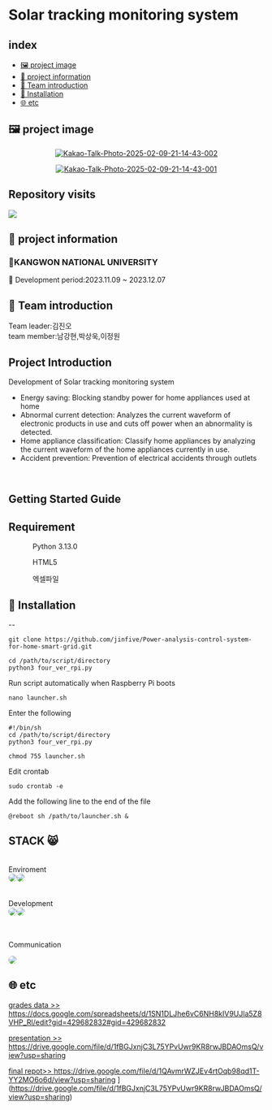 # Solar tracking monitoring system

## index

- [🖼️ project image](#-project-image)
- [📌 project information](#-project-information)
- [👥 Team introduction](#-Team-introduction)
- [🚀 Installation](#-Installation)
- [🌐 etc](#-etc)

## 🖼️ project image
<div align="center">
  <a href="https://ibb.co/4gs1mHzc"><img src="https://i.ibb.co/LhQNk3mM/Kakao-Talk-Photo-2025-02-09-21-14-43-002.jpg" alt="Kakao-Talk-Photo-2025-02-09-21-14-43-002" border="0"></a>
  
  <a href="https://ibb.co/tTY48YX0"><img src="https://i.ibb.co/Pv1Nw1Q2/Kakao-Talk-Photo-2025-02-09-21-14-43-001.jpg" alt="Kakao-Talk-Photo-2025-02-09-21-14-43-001" border="0"></a>
  <br>
  
</div>



## Repository visits
<a href="https://hits.seeyoufarm.com"><img src="https://hits.seeyoufarm.com/api/count/incr/badge.svg?url=https%3A%2F%2Fgithub.com%2Fjinfive%2FNewProject1&count_bg=%2379C83D&title_bg=%23555555&icon=java.svg&icon_color=%23D7C7C7&title=hits&edge_flat=false"/></a>

## 📌 project information
### KANGWON NATIONAL UNIVERSITY
📖 
Development period:2023.11.09 ~ 2023.12.07
<br>
## 👥 Team introduction
Team leader:김진오
<br>
team member:남강현,박상욱,이정원

## Project Introduction
Development of Solar tracking monitoring system
<ul>
  <li>Energy saving: Blocking standby power for home appliances used at home</li>
  <li>Abnormal current detection: Analyzes the current waveform of electronic products in use and cuts off power when an abnormality is detected.</li>
  <li>Home appliance classification: Classify home appliances by analyzing the current waveform of the home appliances currently in use.</li>
  <li>Accident prevention: Prevention of electrical accidents through outlets</li>
</ul>
<br>
<h2>Getting Started Guide</h2> 

Requirement
--
<ul>
  <ol>Python 3.13.0</ol>
  <ol>HTML5</ol>
  <ol>엑셀파일</ol>
  
</ul>


## 🚀 Installation
--

```
git clone https://github.com/jinfive/Power-analysis-control-system-for-home-smart-grid.git
```

```
cd /path/to/script/directory
python3 four_ver_rpi.py
```
Run script automatically when Raspberry Pi boots
```
nano launcher.sh
```
Enter the following
```
#!/bin/sh
cd /path/to/script/directory
python3 four_ver_rpi.py
```

```
chmod 755 launcher.sh
```

Edit crontab

```
sudo crontab -e
```
Add the following line to the end of the file

```
@reboot sh /path/to/launcher.sh &
```
## STACK 😸
<br>
Enviroment
<br>
<div style="display: flex; align-items: center;">
  <img src="https://img.shields.io/badge/raspberrypi-A22846?style=for-the-badge&logo=raspberrypi&logoColor=black" style="border-radius:10px">
  <img src="https://img.shields.io/badge/googlecolab-F9AB00?style=for-the-badge&logo=googlecolab&logoColor=white" style="border-radius:10px">
  
</div>
<br><br>
Development
<br>
<div style="display: flex; align-items: center;">
  <img src="https://img.shields.io/badge/python-3776AB?style=for-the-badge&logo=python&logoColor=white" style="border-radius:10px">
  <img src="https://img.shields.io/badge/javascript-F7DF1E?style=for-the-badge&logo=javascript&logoColor=white" style="border-radius:10px">
  
</div>

<br><br>
Communication
<br>
<div style="display: flex; align-items: center;">
  <img src="https://img.shields.io/badge/kakaotalk-FFCD00?style=for-the-badge&logo=kakaotalk&logoColor=white" style="border-radius:10px">
</div>


## 🌐 etc
<a href="https://docs.google.com/spreadsheets/d/1SN1DLJhe6vC6NH8kIV9UJla5Z8VHP_Rl/edit?gid=429682832#gid=429682832" target="_blank">grades data >> https://docs.google.com/spreadsheets/d/1SN1DLJhe6vC6NH8kIV9UJla5Z8VHP_Rl/edit?gid=429682832#gid=429682832</a>

<a href="https://drive.google.com/file/d/1fBGJxnjC3L75YPvUwr9KR8rwJBDAOmsQ/view?usp=sharing" target="_blank">presentation >> https://drive.google.com/file/d/1fBGJxnjC3L75YPvUwr9KR8rwJBDAOmsQ/view?usp=sharing</a>

<a href="https://drive.google.com/file/d/1QAvmrWZJEv4rtOqb98qd1T-YY2MO6o6d/view?usp=sharing" target="_blank">final repot>> https://drive.google.com/file/d/1QAvmrWZJEv4rtOqb98qd1T-YY2MO6o6d/view?usp=sharing</a>
](https://drive.google.com/file/d/1fBGJxnjC3L75YPvUwr9KR8rwJBDAOmsQ/view?usp=sharing)
